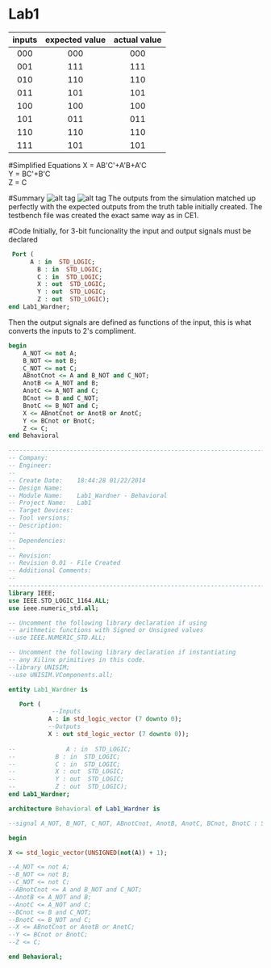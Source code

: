 Lab1
====

|  inputs |  expected value  |  actual value  | 
|:--:|:--: |:--: |
| 000  |  000  |  000  |  
| 001  |  111  |  111  |  
| 010  |  110  |  110  |  
| 011  |  101  |  101  |  
| 100  |  100  |  100  |  
| 101  |  011  |  011  |  
| 110  |  110  |  110  |
| 111  |  101  |  101  |  

#Simplified Equations
X = AB'C'+A'B+A'C                                                                                                         
Y = BC'+B'C                                                                                                               
Z = C

#Summary
![alt tag](https://raw.github.com/EricWardner/Lab1/master/Schematic.PNG)
![alt tag](https://raw.github.com/EricWardner/Lab1/master/Capture.PNG)
The outputs from the simulation matched up perfectly with the expected outputs from the truth table initially created. The testbench file was created the exact same way as in CE1.


#Code
Initially, for 3-bit funcionality the input and output signals must be declared
```VHDL
 Port ( 
	  A : in  STD_LOGIC;
        B : in  STD_LOGIC;
        C : in  STD_LOGIC;
        X : out  STD_LOGIC;
        Y : out  STD_LOGIC;
        Z : out  STD_LOGIC);
end Lab1_Wardner;
```
Then the output signals are defined as functions of the input, this is what converts the inputs to 2's compliment.
```VHDL
begin
	A_NOT <= not A;
	B_NOT <= not B;
	C_NOT <= not C;
	ABnotCnot <= A and B_NOT and C_NOT;
	AnotB <= A_NOT and B;
	AnotC <= A_NOT and C;
	BCnot <= B and C_NOT;
	BnotC <= B_NOT and C;
	X <= ABnotCnot or AnotB or AnotC;
	Y <= BCnot or BnotC;
	Z <= C;
end Behavioral
```

```VHDL
----------------------------------------------------------------------------------
-- Company: 
-- Engineer: 
-- 
-- Create Date:    18:44:28 01/22/2014 
-- Design Name: 
-- Module Name:    Lab1_Wardner - Behavioral 
-- Project Name:   Lab1
-- Target Devices: 
-- Tool versions: 
-- Description: 
--
-- Dependencies: 
--
-- Revision: 
-- Revision 0.01 - File Created
-- Additional Comments: 
--
----------------------------------------------------------------------------------
library IEEE;
use IEEE.STD_LOGIC_1164.ALL;
use ieee.numeric_std.all;

-- Uncomment the following library declaration if using
-- arithmetic functions with Signed or Unsigned values
--use IEEE.NUMERIC_STD.ALL;

-- Uncomment the following library declaration if instantiating
-- any Xilinx primitives in this code.
--library UNISIM;
--use UNISIM.VComponents.all;

entity Lab1_Wardner is

   Port ( 
	        --Inputs
           A : in std_logic_vector (7 downto 0);
           --Outputs
           X : out std_logic_vector (7 downto 0));
			  
--				A : in  STD_LOGIC;
--           B : in  STD_LOGIC;
--           C : in  STD_LOGIC;
--           X : out  STD_LOGIC;
--           Y : out  STD_LOGIC;
--           Z : out  STD_LOGIC);
end Lab1_Wardner;

architecture Behavioral of Lab1_Wardner is

--signal A_NOT, B_NOT, C_NOT, ABnotCnot, AnotB, AnotC, BCnot, BnotC : STD_LOGIC;

begin

X <= std_logic_vector(UNSIGNED(not(A)) + 1);

--A_NOT <= not A;
--B_NOT <= not B;
--C_NOT <= not C;
--ABnotCnot <= A and B_NOT and C_NOT;
--AnotB <= A_NOT and B;
--AnotC <= A_NOT and C;
--BCnot <= B and C_NOT;
--BnotC <= B_NOT and C;
--X <= ABnotCnot or AnotB or AnotC;
--Y <= BCnot or BnotC;
--Z <= C;

end Behavioral;
```

